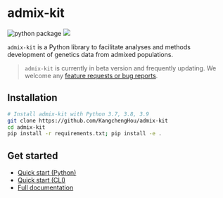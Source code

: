 # admix-kit
![python package](https://github.com/KangchengHou/admix-tools/actions/workflows/workflow.yml/badge.svg)
[![](https://img.shields.io/badge/docs-latest-blue.svg)](https://kangchenghou.github.io/admix-kit)

`admix-kit` is a Python library to facilitate analyses and methods development of genetics data from admixed populations.

> `admix-kit` is currently in beta version and frequently updating. We welcome any [feature requests or bug reports](https://github.com/KangchengHou/admix-kit/issues).   

## Installation
```bash
# Install admix-kit with Python 3.7, 3.8, 3.9
git clone https://github.com/KangchengHou/admix-kit
cd admix-kit
pip install -r requirements.txt; pip install -e .
```

## Get started
- [Quick start (Python)](https://kangchenghou.github.io/admix-kit/notebooks/quickstart.html)
- [Quick start (CLI)](https://kangchenghou.github.io/admix-kit/quickstart-cli.html)
- [Full documentation](https://kangchenghou.github.io/admix-kit/index.html)